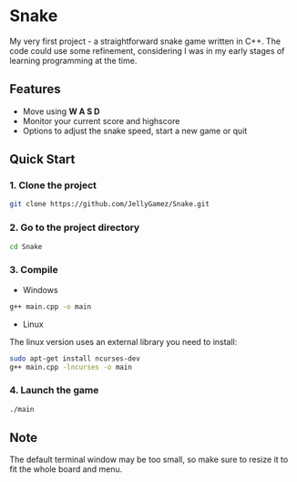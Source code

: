 # Snake
My very first project - a straightforward snake game written in C++. 
The code could use some refinement, considering I was in my early stages of learning programming at the time.
 
## Features
- Move using **W A S D**
- Monitor your current score and highscore
- Options to adjust the snake speed, start a new game or quit

## Quick Start

### 1. Clone the project

```sh
git clone https://github.com/JellyGamez/Snake.git
```

### 2. Go to the project directory

```sh
cd Snake
```

### 3. Compile

- Windows
```sh
g++ main.cpp -o main
```

- Linux
  
The linux version uses an external library you need to install:
```sh
sudo apt-get install ncurses-dev
g++ main.cpp -lncurses -o main
```

### 4. Launch the game

```sh
./main
```

## Note
The default terminal window may be too small, so make sure to resize it to fit the whole board and menu.

